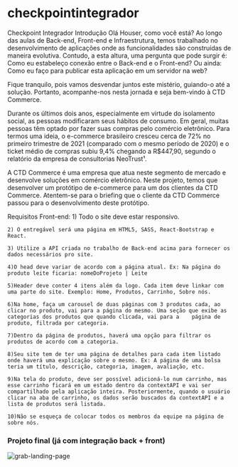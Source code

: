 # checkpointintegrador

Checkpoint Integrador
Introdução
	Olá Houser, como você está? Ao longo das aulas de Back-end, Front-end e Infraestrutura, temos trabalhado no desenvolvimento de aplicações onde as funcionalidades são construídas de maneira evolutiva. Contudo, a esta altura, uma pergunta que pode surgir é: Como eu estabeleço conexão entre o Back-end e o Front-end? Ou ainda: Como eu faço para publicar esta aplicação em um servidor na web?

Fique tranquilo, pois vamos desvendar juntos este mistério, guiando-o até a solução. Portanto, acompanhe-nos nesta jornada e seja bem-vindo à CTD Commerce.

Durante os últimos dois anos, especialmente em virtude do isolamento social, as pessoas modificaram seus hábitos de consumo. Em geral, muitas pessoas têm optado por fazer suas compras pelo comércio eletrônico. Para termos uma ideia, o e-commerce brasileiro cresceu cerca de 72% no primeiro trimestre de 2021 (comparado com o mesmo período de 2020) e o ticket médio de compras subiu 9,4% chegando a R$447,90, segundo o relatório da empresa de consultorias NeoTrust¹. 


A CTD Commerce é uma empresa que atua neste segmento de mercado e desenvolve soluções em comércio eletrônico. Neste projeto, temos que desenvolver um protótipo de e-commerce para um dos clientes da CTD Commerce.
Atentem-se para o briefing que o cliente da CTD Commerce passou para o desenvolvimento deste protótipo.


Requisitos Front-end:
    1) Todo o site deve estar responsivo.

    2) O entregável será uma página em HTML5, SASS, React-Bootstrap e React.

    3) Utilize a API criada no trabalho de Back-end acima para fornecer os dados necessários pro site. 

    4)O head deve variar de acordo com a página atual. Ex: Na página do produto leite ficaria: nomeDoProjeto | Leite

    5)Header deve conter 4 itens além da logo. Cada item deve linkar com uma parte do site. Exemplo: Home, Produtos, Carrinho, Sobre nós.

    6)Na home, faça um carousel de duas páginas com 3 produtos cada, ao clicar no produto, vai para a página do mesmo. Uma seção que exibe as categorias dos produtos que quando clicada, vai para a    página de produto, filtrada por categoria.

    7)Dentro da página de produtos, haverá uma opção para filtrar os produtos de acordo com a categoria.
    
    8)Seu site tem de ter uma página de detalhes para cada item listado onde haverá uma explicação sobre o mesmo. Ex: A página de uma bolsa teria um título, descrição, categoria, imagem, avaliação, etc.

    9)Na tela do produto, deve ser possível adicioná-lo num carrinho, mas esse carrinho ficará em um estado dentro da contextAPI e vai ser compartilhado pela aplicação inteira. Posteriormente, quando o usuário clicar na aba de carrinho, os dados serão buscados da contextAPI e a lista de produtos será listada.

    10)Não se esqueça de colocar todos os membros da equipe na página de sobre nós.

### Projeto final (já com integração back + front)
![grab-landing-page](https://github.com/PedroMoreiraDev/checkpointintegrador-back/blob/main/gif-site-projeto-final.gif?raw=true)
